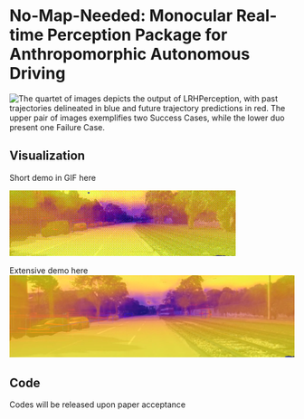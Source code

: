 # No-Map-Needed: Monocular Real-time Perception Package for Anthropomorphic Autonomous Driving
![The quartet of images depicts the output of LRHPerception, with past trajectories delineated in blue and future trajectory predictions in red. The upper pair of images exemplifies two Success Cases, while the lower duo present one Failure Case.](imgs/Viz_Result.png)
## Visualization
Short demo in GIF here

![GIF Demo](imgs/LRHP_gif.gif)

Extensive demo here
[![Watch the Demo Video](imgs/demo_thumbnail.png)](https://www.youtube.com/watch?v=rC6fUYXUcm8)

## Code
Codes will be released upon paper acceptance
